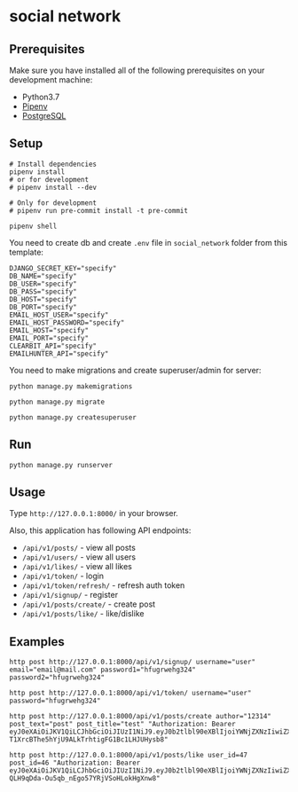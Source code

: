 # social network

## Prerequisites
Make sure you have installed all of the following prerequisites on your development machine:
- Python3.7
- [Pipenv](https://pipenv.readthedocs.io/en/latest/)
- [PostgreSQL](https://www.postgresql.org/)

## Setup
```shell script
# Install dependencies
pipenv install
# or for development
# pipenv install --dev

# Only for development
# pipenv run pre-commit install -t pre-commit

pipenv shell
```

You need to create db and create `.env` file in `social_network` folder from this template:

```.env
DJANGO_SECRET_KEY="specify"
DB_NAME="specify"
DB_USER="specify"
DB_PASS="specify"
DB_HOST="specify"
DB_PORT="specify"
EMAIL_HOST_USER="specify"
EMAIL_HOST_PASSWORD="specify"
EMAIL_HOST="specify"
EMAIL_PORT="specify"
CLEARBIT_API="specify"
EMAILHUNTER_API="specify"
```
You need to make migrations and create superuser/admin for server:
```shell script
python manage.py makemigrations

python manage.py migrate

python manage.py createsuperuser
```

## Run
```shell script
python manage.py runserver
```

## Usage

Type `http://127.0.0.1:8000/` in your browser.

Also, this application has following API endpoints:

- `/api/v1/posts/` - view all posts
- `/api/v1/users/` - view all users
- `/api/v1/likes/` - view all likes
- `/api/v1/token/` - login
- `/api/v1/token/refresh/` - refresh auth token
- `/api/v1/signup/` - register
- `/api/v1/posts/create/` - create post
- `/api/v1/posts/like/` - like/dislike


## Examples
```shell script
http post http://127.0.0.1:8000/api/v1/signup/ username="user" email="email@mail.com" password1="hfugrwehg324" password2="hfugrwehg324"

http post http://127.0.0.1:8000/api/v1/token/ username="user" password="hfugrwehg324"

http post http://127.0.0.1:8000/api/v1/posts/create author="12314" post_text="post" post_title="test" "Authorization: Bearer eyJ0eXAiOiJKV1QiLCJhbGciOiJIUzI1NiJ9.eyJ0b2tlbl90eXBlIjoiYWNjZXNzIiwiZXhwIjoxNTY5NTgyOTc5LCJqdGkiOiJjN2IyZTNiNjUwYzI0Y2ZmOWY1ODQwMzI0NThjNGI4MSIsInVzZXJfaWQiOjQ3fQ.3IO-T1XrcBThe5hYjU9ALkTrhtigFG1Bc1LHJUHysb8"

http post http://127.0.0.1:8000/api/v1/posts/like user_id=47 post_id=46 "Authorization: Bearer eyJ0eXAiOiJKV1QiLCJhbGciOiJIUzI1NiJ9.eyJ0b2tlbl90eXBlIjoiYWNjZXNzIiwiZXhwIjoxNTY5NTgzODkwLCJqdGkiOiI2MDAwN2E4YjZlYmE0NjNlOWI5OTQ3OThmNDM0NDlmNCIsInVzZXJfaWQiOjQ3fQ.YJj5t-QLH9qDda-Ou5qb_nEgo57YRjVSoHLokHgXnw8"
```
